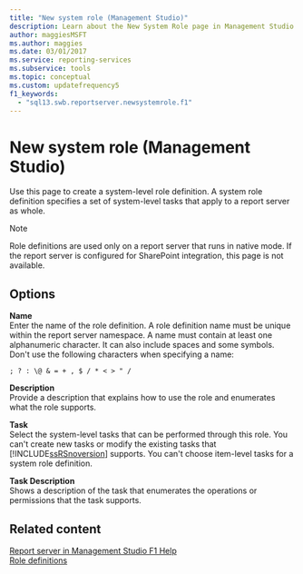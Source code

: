 ```yaml
---
title: "New system role (Management Studio)"
description: Learn about the New System Role page in Management Studio where you create a system-level role definition that specifies a set of tasks that apply to a report server as a whole.
author: maggiesMSFT
ms.author: maggies
ms.date: 03/01/2017
ms.service: reporting-services
ms.subservice: tools
ms.topic: conceptual
ms.custom: updatefrequency5
f1_keywords:
  - "sql13.swb.reportserver.newsystemrole.f1"
---
```

# New system role (Management Studio)
  Use this page to create a system-level role definition. A system role definition specifies a set of system-level tasks that apply to a report server as whole.  
  
> [!NOTE]  
>  Role definitions are used only on a report server that runs in native mode. If the report server is configured for SharePoint integration, this page is not available.  
  
## Options  
 **Name**  
 Enter the name of the role definition. A role definition name must be unique within the report server namespace. A name must contain at least one alphanumeric character. It can also include spaces and some symbols. Don't use the following characters when specifying a name:  
  
 `; ? : \@ & = + , $ / * < > " /`  
  
 **Description**  
 Provide a description that explains how to use the role and enumerates what the role supports.  
  
 **Task**  
 Select the system-level tasks that can be performed through this role. You can't create new tasks or modify the existing tasks that [!INCLUDE[ssRSnoversion](../../includes/ssrsnoversion-md.md)] supports. You can't choose item-level tasks for a system role definition.  
  
 **Task Description**  
 Shows a description of the task that enumerates the operations or permissions that the task supports.  
  
## Related content  
 [Report server in Management Studio F1 Help](../../reporting-services/tools/report-server-in-management-studio-f1-help.md)   
 [Role definitions](../../reporting-services/security/role-definitions.md)  
  
  
